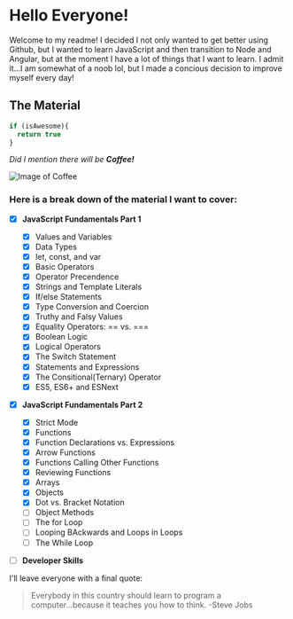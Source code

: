 # Hello Everyone!

Welcome to my readme! I decided I not only wanted to get better using Github, but I wanted to learn JavaScript and then transition to Node and Angular, but at the moment I have a lot of things that I want to learn. I admit it...I am somewhat of a noob lol, but I made a concious decision to improve myself every day!

## The Material
```javascript
if (isAwesome){
  return true
}
```
*Did I mention there will be **Coffee!***

![Image of Coffee](https://us.123rf.com/450wm/7slonov/7slonov1904/7slonov190400073/120972284-isolated-watercolor-illustrated-hot-coffee-in-a-white-porcelain-cup-from-above-top-view-with-coffee-.jpg?ver=6)

### Here is a break down of the material I want to cover:

- [x] **JavaScript Fundamentals Part 1**
  - [x] Values and Variables
  - [x] Data Types
  - [x] let, const, and var
  - [x] Basic Operators
  - [x] Operator Precendence
  - [x] Strings and Template Literals
  - [x] If/else Statements
  - [x] Type Conversion and Coercion
  - [x] Truthy and Falsy Values
  - [x] Equality Operators: == vs. ===
  - [x] Boolean Logic
  - [x] Logical Operators
  - [x] The Switch Statement
  - [x] Statements and Expressions
  - [x] The Consitional(Ternary) Operator
  - [x] ES5, ES6+ and ESNext
- [x] **JavaScript Fundamentals Part 2**
  - [x] Strict Mode
  - [x] Functions
  - [x] Function Declarations vs. Expressions
  - [x] Arrow Functions
  - [x] Functions Calling Other Functions
  - [x] Reviewing Functions
  - [x] Arrays
  - [x] Objects
  - [x] Dot vs. Bracket Notation
  - [ ] Object Methods
  - [ ] The for Loop
  - [ ] Looping BAckwards and Loops in Loops
  - [ ] The While Loop
- [ ] **Developer Skills**


I'll leave everyone with a final quote:

> Everybody in this country should learn to program a computer...because it teaches you how to think.
> -Steve Jobs

